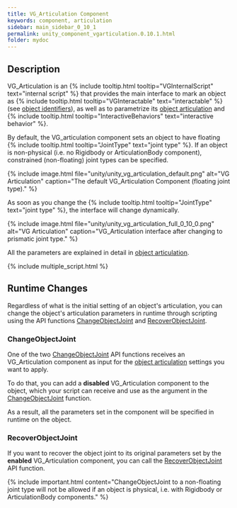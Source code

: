 ```yaml
---
title: VG_Articulation Component
keywords: component, articulation
sidebar: main_sidebar_0_10_1
permalink: unity_component_vgarticulation.0.10.1.html
folder: mydoc
---
```


## Description

VG_Articulation is an {% include tooltip.html tooltip="VGInternalScript" text="internal script" %} that provides the main interface to mark an object as {% include tooltip.html tooltip="VGInteractable" text="interactable" %} (see [object identifiers](unity_get_started_objects.0.10.1.html#customizing-layers-and-component-names)), as well as to parametrize its [object articulation](object_articulation.0.10.1.html#object-articulation) and {% include tooltip.html tooltip="InteractiveBehaviors" text="interactive behavior" %}. 

By default, the VG_articulation component sets an object to have floating {% include tooltip.html tooltip="JointType" text="joint type" %}. If an object is non-physical (i.e. no Rigidbody or ArticulationBody component), constrained (non-floating) joint types can be specified. 

{% include image.html file="unity/unity_vg_articulation_default.png" alt="VG Articulation" caption="The default VG_Articulation Component (floating joint type)." %}

As soon as you change the {% include tooltip.html tooltip="JointType" text="joint type" %}, the interface will change dynamically.

{% include image.html file="unity/unity_vg_articulation_full_0_10_0.png" alt="VG Articulation" caption="VG_Articulation interface after changing to  prismatic joint type." %}

All the parameters are explained in detail in [object articulation](object_articulation.0.10.1.html#object-articulation).

{% include multiple_script.html %}

## Runtime Changes

Regardless of what is the initial setting of an object's articulation, you can change the object's articulation parameters in runtime 
through scripting using the API functions [ChangeObjectJoint](virtualgrasp_unityapi.0.10.1.html#changeobjectjoint) 
and [RecoverObjectJoint](virtualgrasp_unityapi.0.10.1.html#recoverobjectjoint).

### ChangeObjectJoint

One of the two [ChangeObjectJoint](virtualgrasp_unityapi.0.10.1.html#changeobjectjoint) API functions receives an VG_Articulation component as input for the [object articulation](object_articulation.0.10.1.html#object-articulation) settings you want to apply.

To do that, you can add a **disabled** VG_Articulation component to the object, which your script can receive and use as the argument in the [ChangeObjectJoint](virtualgrasp_unityapi.0.10.1.html#changeobjectjoint) function.

As a result, all the parameters set in the component will be specified in runtime on the object. 

### RecoverObjectJoint

If you want to recover the object joint to its original parameters set by the **enabled** VG_Articulation component, you can call the [RecoverObjectJoint](virtualgrasp_unityapi.0.10.1.html#recoverobjectjoint) API function.

{% include important.html content="ChangeObjectJoint to a non-floating joint type will not be allowed if an object is physical, i.e. with Rigidbody or ArticulationBody components." %}
